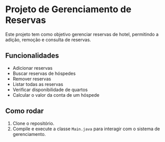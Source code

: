 # Projeto de Gerenciamento de Reservas

Este projeto tem como objetivo gerenciar reservas de hotel, permitindo a adição, remoção e consulta de reservas.

## Funcionalidades
- Adicionar reservas
- Buscar reservas de hóspedes
- Remover reservas
- Listar todas as reservas
- Verificar disponibilidade de quartos
- Calcular o valor da conta de um hóspede

## Como rodar
1. Clone o repositório.
2. Compile e execute a classe `Main.java` para interagir com o sistema de gerenciamento.
